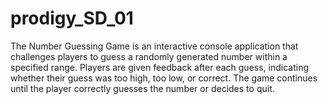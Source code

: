 # prodigy_SD_01
The Number Guessing Game is an interactive console application that challenges players to guess a randomly generated number within a specified range. Players are given feedback after each guess, indicating whether their guess was too high, too low, or correct. The game continues until the player correctly guesses the number or decides to quit.
